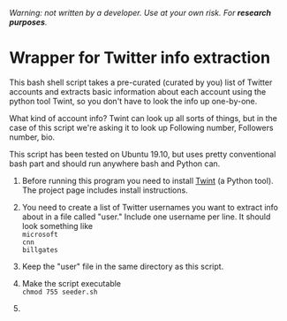 *Warning: not written by a developer. Use at your own risk. For **research purposes**.*

# Wrapper for Twitter info extraction
This bash shell script takes a pre-curated (curated by you) list of Twitter accounts and extracts basic information about each account using the python tool Twint, so you don't have to look the info up one-by-one.

What kind of account info? Twint can look up all sorts of things, but in the case of this script we're asking it to look up Following number, Followers number, bio.

This script has been tested on Ubuntu 19.10, but uses pretty conventional bash part and should run anywhere bash and Python can.

1. Before running this program you need to install [Twint](https://github.com/twintproject/twint) (a Python tool). The project page includes install instructions. 

2. You need to create a list of Twitter usernames you want to extract info about in a file called "user." Include one username per line.
It should look something like  
`microsoft`    
`cnn`  
`billgates`  

3. Keep the "user" file in the same directory as this script.

4. Make the script executable  
`chmod 755 seeder.sh`  

5. 
